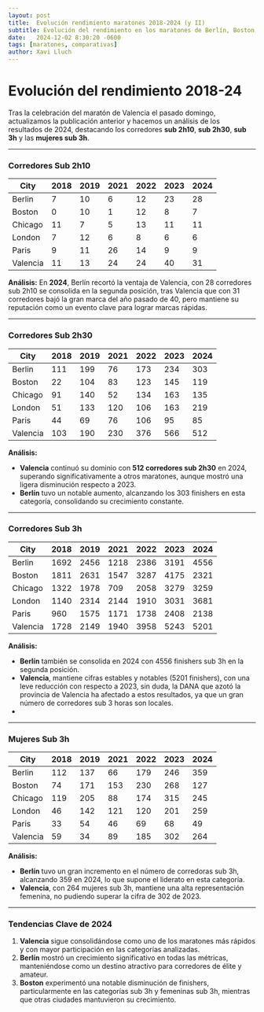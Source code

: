 ```yaml
---
layout: post
title:  Evolución rendimiento maratones 2018-2024 (y II)
subtitle: Evolución del rendimiento en los maratones de Berlín, Boston, Chicago, Londres, París y Valencia
date:   2024-12-02 8:30:20 -0600
tags: [maratones, comparativas]
author: Xavi Lluch
---
```

Evolución del rendimiento 2018-24
============

Tras la celebración del maratón de Valencia el pasado domingo, actualizamos la publicación anterior y hacemos un  análisis de los resultados de 2024,  destacando los corredores **sub 2h10**, **sub 2h30**, **sub 3h** y las **mujeres sub 3h**. 

---

### Corredores Sub 2h10

| City     | 2018 | 2019 | 2021 | 2022 | 2023 | 2024 |
|----------|------|------|------|------|------|------|
| Berlin   | 7    | 10   | 6    | 12   | 23   | 28   |
| Boston   | 0    | 10   | 1    | 12   | 8    | 7    |
| Chicago  | 11   | 7    | 5    | 13   | 11   | 11   |
| London   | 7    | 12   | 6    | 8    | 6    | 6    |
| Paris    | 9    | 11   | 26   | 14   | 9    | 9    |
| Valencia | 11   | 13   | 24   | 24   | 40   | 31   |

**Análisis:** En **2024**, Berlín recortó la ventaja de Valencia, con 28 corredores sub 2h10 se consolida en la segunda posición, tras Valencia que con 31 corredores bajó la gran marca del año pasado de 40, pero mantiene su reputación como un evento clave para lograr marcas rápidas.

---

### Corredores Sub 2h30

| City     | 2018 | 2019 | 2021 | 2022 | 2023 | 2024 |
|----------|------|------|------|------|------|------|
| Berlin   | 111  | 199  | 76   | 173  | 234  | 303  |
| Boston   | 22   | 104  | 83   | 123  | 145  | 119  |
| Chicago  | 91   | 140  | 52   | 134  | 163  | 135  |
| London   | 51   | 133  | 120  | 106  | 163  | 219  |
| Paris    | 44   | 69   | 76   | 106  | 95   | 85   |
| Valencia | 103  | 190  | 230  | 376  | 566  | 512  |

**Análisis:**
- **Valencia** continuó su dominio con **512 corredores sub 2h30** en 2024, superando significativamente a otros maratones, aunque mostró una ligera disminución respecto a 2023.
- **Berlín** tuvo un notable aumento, alcanzando los 303 finishers en esta categoría, consolidando su crecimiento constante.

---

### Corredores Sub 3h

| City     | 2018 | 2019 | 2021 | 2022 | 2023 | 2024 |
|----------|------|------|------|------|------|------|
| Berlin   | 1692 | 2456 | 1218 | 2386 | 3191 | 4556 |
| Boston   | 1811 | 2631 | 1547 | 3287 | 4175 | 2321 |
| Chicago  | 1322 | 1978 | 709  | 2058 | 3279 | 3259 |
| London   | 1140 | 2314 | 2144 | 1910 | 3031 | 3681 |
| Paris    | 960  | 1575 | 1171 | 1738 | 2408 | 2138 |
| Valencia | 1728 | 2149 | 1940 | 3958 | 5243 | 5201 |

**Análisis:**

- **Berlín** también se consolida en 2024 con 4556 finishers sub 3h en la segunda posición.
- **Valencia**,  mantiene cifras estables y notables (5201 finishers), con una leve reducción con respecto a 2023, sin duda, la DANA que azotó la provincia de Valencia ha afectado a estos resultados, ya que un gran número de corredores sub 3 horas son locales.
- 
---

### Mujeres Sub 3h

| City     | 2018 | 2019 | 2021 | 2022 | 2023 | 2024 |
|----------|------|------|------|------|------|------|
| Berlin   | 112  | 137  | 66   | 179  | 246  | 359  |
| Boston   | 74   | 171  | 153  | 230  | 268  | 127  |
| Chicago  | 119  | 205  | 88   | 174  | 315  | 245  |
| London   | 46   | 142  | 121  | 120  | 201  | 259  |
| Paris    | 33   | 54   | 46   | 69   | 68   | 49   |
| Valencia | 59   | 34   | 89   | 185  | 302  | 264  |

**Análisis:**
- **Berlín** tuvo un gran incremento en el número de corredoras sub 3h, alcanzando 359 en 2024, lo que supone el liderato en esta categoría.
- **Valencia**, con 264 mujeres sub 3h, mantiene una alta representación femenina, no pudiendo superar la cifra de 302 de 2023.

---

### Tendencias Clave de 2024

1. **Valencia** sigue consolidándose como uno de los maratones más rápidos y con mayor participación en las categorías analizadas.
2. **Berlín** mostró un crecimiento significativo en todas las métricas, manteniéndose como un destino atractivo para corredores de élite y amateur.
3. **Boston** experimentó una notable disminución de finishers, particularmente en las categorías sub 3h y femeninas sub 3h, mientras que otras ciudades mantuvieron su crecimiento.